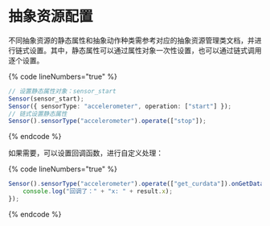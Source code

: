# 抽象资源配置

不同抽象资源的静态属性和抽象动作种类需参考对应的抽象资源管理类文档，并进行链式设置。其中，静态属性可以通过属性对象一次性设置，也可以通过链式调用逐个设置。

{% code lineNumbers="true" %}
```typescript
// 设置静态属性对象：sensor_start
Sensor(sensor_start);
Sensor({ sensorType: "accelerometer", operation: ["start"] });
// 链式设置静态属性
Sensor().sensorType("accelerometer").operate(["stop"]);
```
{% endcode %}

如果需要，可以设置回调函数，进行自定义处理：

{% code lineNumbers="true" %}
```typescript
Sensor().sensorType("accelerometer").operate(["get_curdata"]).onGetData((result: any) => {
    console.log("回调了：" + "x: " + result.x);
});
```
{% endcode %}
